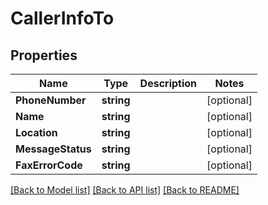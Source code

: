# CallerInfoTo

## Properties
Name | Type | Description | Notes
------------ | ------------- | ------------- | -------------
**PhoneNumber** | **string** |  | [optional] 
**Name** | **string** |  | [optional] 
**Location** | **string** |  | [optional] 
**MessageStatus** | **string** |  | [optional] 
**FaxErrorCode** | **string** |  | [optional] 

[[Back to Model list]](../README.md#documentation-for-models) [[Back to API list]](../README.md#documentation-for-api-endpoints) [[Back to README]](../README.md)


